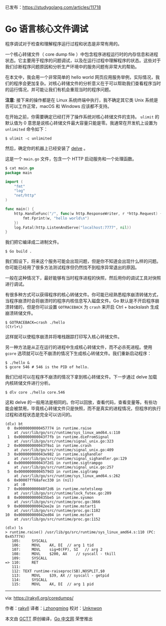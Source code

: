 已发布：https://studygolang.com/articles/11718

# Go 语言核心文件调试

程序调试对于检查和理解程序运行过程和状态是非常有用的。

一个核心转储文件（ core dump file ）中包含程序进程运行时的内存信息和进程状态。它主要用于程序的问题调试，以及在运行过程中理解程序的状态。这些对于我们诊断程序问题原因和分析生产环境中的服务问题有非常大的帮助。

在本文中，我会用一个非常简单的 hello world 网页应用服务举例，实际情况，我们的程序会更加复杂。对核心转储文件的分析意义在于可以帮助我们查看程序当时的运行情况，并可能让我们有机会重现当时的程序问题。

**注意**: 接下来的操作都是在 Linux 系统终端中执行，我不确定其它类 Unix 系统是否可以工作正常，macOS 和 Windows 应该都不支持。

在开始之前，你需要确定已经打开了操作系统对核心转储文件的支持。 `ulimit` 的默认值为 0 意思是说核心转储文件最大容量只能是零。我通常在开发机上设置为 `unlimited` 命令如下：

    $ ulimit -c unlimited

然后，确定你的机器上已经安装了 [delve](https://github.com/derekparker/delve) 。

这是一个 `main.go` 文件，包含一个 HTTP 启动服务和一个处理函数。

``` go
$ cat main.go
package main

import (
    "fmt"
    "log"
    "net/http"
)

func main() {
    http.HandleFunc("/", func(w http.ResponseWriter, r *http.Request) {
        fmt.Fprint(w, "hello world\n")
    })
    log.Fatal(http.ListenAndServe("localhost:7777", nil))
}
```
我们把它编译成二进制文件。

    $ Go build .

我们假设下，将来这个服务可能会出现问题，但是你不知道会出现什么样的问题。你可能已经用了很多方法测试程序但仍然找不到程序异常退出的原因。

一般在这种情况下，最好能够有当时程序进程的快照，然后用你的调试工具对快照进行调试。

有很多种方式可以获得程序的核心转储文件。你可能已经熟悉程序崩溃转储方式，当程序崩溃时会将崩溃时的程序内核信息写入磁盘文件。Go 默认是不开启程序崩溃转储的，但是你可以设置 `GOTRACEBACK` 为 `crash` 来开启 Ctrl + backslash 生成崩溃转储文件。

    $ GOTRACEBACK=crash ./hello
    (Ctrl+\)

这样就可以使程序崩溃并将堆栈跟踪打印写入核心转储文件。

另一种方法是从正在运行的进程中生成核心转储文件，而不必杀死进程。使用 `gcore` 选项就可以在不崩溃的情况下生成核心转储文件。我们重新启动程序：

    $ ./hello &
    $ gcore 546 # 546 is the PID of hello.

我们已经可以在程序不崩溃的情况下拿到核心转储文件。下一步通过 delve 加载内核转储文件进行分析。

    $ dlv core ./hello core.546

这和 delve 的一般用法是相同的。你可以回放，查看代码，查看变量等。有些功能会被禁用，毕竟核心转储文件只是快照，而不是真实的进程情况，但程序的执行过程和进程状态是完全可以访问的。

    (dlv) bt
     0  0x0000000000457774 in runtime.raise
        at /usr/lib/go/src/runtime/sys_linux_amd64.s:110
     1  0x000000000043f7fb in runtime.dieFromSignal
        at /usr/lib/go/src/runtime/signal_unix.go:323
     2  0x000000000043f9a1 in runtime.crash
        at /usr/lib/go/src/runtime/signal_unix.go:409
     3  0x000000000043e982 in runtime.sighandler
        at /usr/lib/go/src/runtime/signal_sighandler.go:129
     4  0x000000000043f2d1 in runtime.sigtrampgo
        at /usr/lib/go/src/runtime/signal_unix.go:257
     5  0x00000000004579d3 in runtime.sigtramp
        at /usr/lib/go/src/runtime/sys_linux_amd64.s:262
     6  0x00007ff68afec330 in (nil)
        at :0
     7  0x000000000040f2d6 in runtime.notetsleep
        at /usr/lib/go/src/runtime/lock_futex.go:209
     8  0x0000000000435be5 in runtime.sysmon
        at /usr/lib/go/src/runtime/proc.go:3866
     9  0x000000000042ee2e in runtime.mstart1
        at /usr/lib/go/src/runtime/proc.go:1182
    10  0x000000000042ed04 in runtime.mstart
        at /usr/lib/go/src/runtime/proc.go:1152

    (dlv) ls
    > runtime.raise() /usr/lib/go/src/runtime/sys_linux_amd64.s:110 (PC: 0x457774)
       105:		SYSCALL
       106:		MOVL	AX, DI	// arg 1 tid
       107:		MOVL	sig+0(FP), SI	// arg 2
       108:		MOVL	$200, AX	// syscall - tkill
       109:		SYSCALL
    => 110:		RET
       111:
       112:	TEXT runtime·raiseproc(SB),NOSPLIT,$0
       113:		MOVL	$39, AX	// syscall - getpid
       114:		SYSCALL
       115:		MOVL	AX, DI	// arg 1 pid

---

via: https://rakyll.org/coredumps/

作者：[rakyll](https://rakyll.org/about/)
译者：[j.zhongming](https://github.com/jzhongming)
校对：[Unknwon](https://github.com/Unknwon)

本文由 [GCTT](https://github.com/studygolang/GCTT) 原创编译，[Go 中文网](https://studygolang.com/) 荣誉推出

